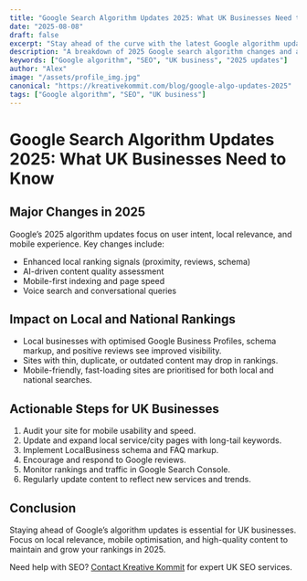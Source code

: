 ```yaml
---
title: "Google Search Algorithm Updates 2025: What UK Businesses Need to Know"
date: "2025-08-08"
draft: false
excerpt: "Stay ahead of the curve with the latest Google algorithm updates and their impact on UK businesses."
description: "A breakdown of 2025 Google search algorithm changes and actionable advice for UK business owners."
keywords: ["Google algorithm", "SEO", "UK business", "2025 updates"]
author: "Alex"
image: "/assets/profile_img.jpg"
canonical: "https://kreativekommit.com/blog/google-algo-updates-2025"
tags: ["Google algorithm", "SEO", "UK business"]
---
```


# Google Search Algorithm Updates 2025: What UK Businesses Need to Know

## Major Changes in 2025
Google’s 2025 algorithm updates focus on user intent, local relevance, and mobile experience. Key changes include:
- Enhanced local ranking signals (proximity, reviews, schema)
- AI-driven content quality assessment
- Mobile-first indexing and page speed
- Voice search and conversational queries

## Impact on Local and National Rankings
- Local businesses with optimised Google Business Profiles, schema markup, and positive reviews see improved visibility.
- Sites with thin, duplicate, or outdated content may drop in rankings.
- Mobile-friendly, fast-loading sites are prioritised for both local and national searches.

## Actionable Steps for UK Businesses
1. Audit your site for mobile usability and speed.
2. Update and expand local service/city pages with long-tail keywords.
3. Implement LocalBusiness schema and FAQ markup.
4. Encourage and respond to Google reviews.
5. Monitor rankings and traffic in Google Search Console.
6. Regularly update content to reflect new services and trends.

## Conclusion
Staying ahead of Google’s algorithm updates is essential for UK businesses. Focus on local relevance, mobile optimisation, and high-quality content to maintain and grow your rankings in 2025.

Need help with SEO? [Contact Kreative Kommit](mailto:hello@kreativekommit.com) for expert UK SEO services.

